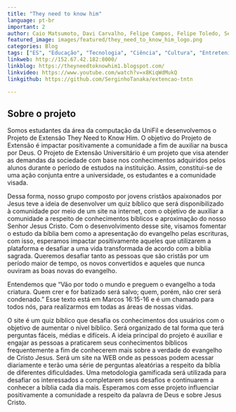 ```yaml
---
title: "They need to know him"
language: pt-br
important: 2
author: Caio Matsumoto, Davi Carvalho, Felipe Campos, Felipe Toledo, Sergio Tanaka
featured_image: images/featured/they_need_to_know_him_logo.png
categories: Blog
tags: ["ES", "Educação", "Tecnologia", "Ciência", "Cultura", "Entretenimento", "Quiz"] 
linkweb: http://152.67.42.182:8000/
linkblog: https://theyneedtoknowhim1.blogspot.com/
linkvideo: https://www.youtube.com/watch?v=x8KiqWdMukQ
linkgithub: https://github.com/SerginhoTanaka/extencao-tntn

---
```


## Sobre o projeto

Somos estudantes da área da computação da UniFil e desenvolvemos o Projeto de Extensão They Need to Know Him. O objetivo do Projeto de Extensão é impactar positivamente a comunidade a fim de auxiliar na busca por Deus. O Projeto de Extensão Universitário é um projeto que visa atender as demandas da sociedade com base nos conhecimentos adquiridos pelos alunos durante o período de estudos na instituição. Assim, constitui-se de uma ação conjunta entre a universidade, os estudantes e a comunidade visada.

Dessa forma, nosso grupo composto por jovens cristãos apaixonados por Jesus teve a ideia de desenvolver um quiz bíblico que será disponibilizado à comunidade por meio de um site na internet, com o objetivo de auxiliar a comunidade a respeito de conhecimentos bíblicos e aproximação do nosso Senhor Jesus Cristo. Com o desenvolvimento desse site, visamos fomentar o estudo da bíblia bem como a apresentação do evangelho pelas escrituras, com isso, esperamos impactar positivamente aqueles que utilizarem a plataforma e desafiar a uma vida transformada de acordo com a bíblia sagrada. Queremos desafiar tanto as pessoas que são cristãs por um período maior de tempo, os novos convertidos e aqueles que nunca ouviram as boas novas do evangelho.

Entendemos que “Vão por todo o mundo e preguem o evangelho a toda criatura. Quem crer e for batizado será salvo; quem, porém, não crer será condenado.” Esse texto está em Marcos 16:15-16 e é um chamado para todos nós, para realizarmos em todas as áreas de nossas vidas.

O site é um quiz bíblico que desafia os conhecimentos dos usuários com o objetivo de aumentar o nível bíblico. Será organizado de tal forma que terá perguntas fáceis, médias e difíceis. A ideia principal do projeto é auxiliar e engajar as pessoas a praticarem seus conhecimentos bíblicos frequentemente a fim de conhecerem mais sobre a verdade do evangelho de Cristo Jesus. Será um site na WEB onde as pessoas podem acessar diariamente e terão uma série de perguntas aleatórias a respeito da bíblia de diferentes dificuldades. Uma metodologia gamificada será utilizada para desafiar os interessados a completarem seus desafios e continuarem a conhecer a bíblia cada dia mais. Esperamos com esse projeto influenciar positivamente a comunidade a respeito da palavra de Deus e sobre Jesus Cristo.

